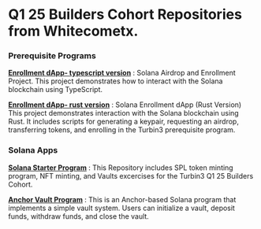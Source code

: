 <h1>Q1 25 Builders Cohort Repositories from Whitecometx.</h1>

<h3>Prerequisite Programs</h3>

[**Enrollment dApp- typescript version**](https://github.com/whitecometx/Enrollment_dApp_typescript_version)  : Solana Airdrop and Enrollment Project. This project demonstrates how to interact with the Solana blockchain using TypeScript. 

[**Enrollment dApp- rust version**](https://github.com/whitecometx/Enrollment_dApp_rust_version) : Solana Enrollment dApp (Rust Version)
This project demonstrates interaction with the Solana blockchain using Rust. It includes scripts for generating a keypair, requesting an airdrop, transferring tokens, and enrolling in the Turbin3 prerequisite program.

<h3>Solana Apps</h3>

[**Solana Starter Program**](https://github.com/whitecometx/Solana_starter_Turbin3) : This Repository includes SPL token minting program, NFT minting, and Vaults excercises for the Turbin3 Q1 25 Builders Cohort. 

[**Anchor Vault Program**](https://github.com/whitecometx/Anchor_Vault/tree/main) : This is an Anchor-based Solana program that implements a simple vault system. Users can initialize a vault, deposit funds, withdraw funds, and close the vault.
